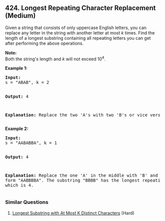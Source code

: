 <!--|This file generated by command(leetcode description); DO NOT EDIT.    |-->
<!--+----------------------------------------------------------------------+-->
<!--|@author    Openset <openset.wang@gmail.com>                           |-->
<!--|@link      https://github.com/openset                                 |-->
<!--|@home      https://github.com/openset/leetcode                        |-->
<!--+----------------------------------------------------------------------+-->

## 424. Longest Repeating Character Replacement (Medium)

<p>Given a string that consists of only uppercase English letters, you can replace any letter in the string with another letter at most <i>k</i> times. Find the length of a longest substring containing all repeating letters you can get after performing the above operations.</p>

<p><b>Note:</b><br />
Both the string's length and <i>k</i> will not exceed 10<sup>4</sup>.
</p>

<p>
<b>Example 1:</b>
<pre>
<b>Input:</b>
s = "ABAB", k = 2

<b>Output:</b>
4

<b>Explanation:</b>
Replace the two 'A's with two 'B's or vice versa.
</pre>
</p>

<p>
<b>Example 2:</b>
<pre>
<b>Input:</b>
s = "AABABBA", k = 1

<b>Output:</b>
4

<b>Explanation:</b>
Replace the one 'A' in the middle with 'B' and form "AABBBBA".
The substring "BBBB" has the longest repeating letters, which is 4.
</pre>
</p>

### Similar Questions
  1. [Longest Substring with At Most K Distinct Characters](https://github.com/openset/leetcode/tree/master/problems/longest-substring-with-at-most-k-distinct-characters) (Hard)
